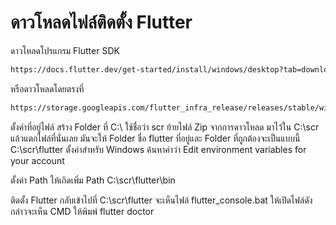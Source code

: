 # ดาวโหลดไฟล์ติดตั้ง Flutter
ดาวโหลดโปรแกรม Flutter SDK
```markdown
https://docs.flutter.dev/get-started/install/windows/desktop?tab=download
```

หรือดาวโหลดโดยตรงที่
```markdown
https://storage.googleapis.com/flutter_infra_release/releases/stable/windows/flutter_windows_3.19.1-stable.zip
```
ตั้งค่าที่อยู่ไฟล์
สร้าง Folder ที่ C:\ ใช้ชื่อว่า scr 
ย้ายไฟล์ Zip จากการดาวโหลด มาไว้ใน C:\scr แล้วแตกไฟล์ที่นั่นเลย มันจะให้ Folder ชื่อ flutter
ที่อยู่และ Folder ที่ถูกต้องจะเป็นแบบนี้ C:\scr\flutter
ตั้งค่าสำหรับ Windows
ค้นหาคำว่า Edit environment variables for your account
 
ตั้งค่า Path ให้เกิดเพิ่ม Path C:\scr\flutter\bin
 
 
ติดตั้ง Flutter
กลับเข้าไปที่ C:\scr\flutter จะเห็นไฟล์ flutter_console.bat ให้เปิดไฟล์ดังกล่าวจะเห็น CMD ให้พิมพ์ flutter doctor
 
